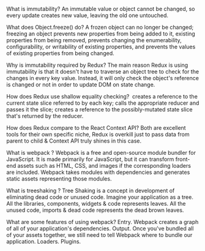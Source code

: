 What is immutability?
An immutable value or object cannot be changed, so every update creates new value, leaving the old one untouched.


What does Object.freeze() do?
A frozen object can no longer be changed; freezing an object prevents new properties from being added to it, existing properties from being removed, prevents changing the enumerability, configurability, or writability of existing properties, and prevents the values of existing properties from being changed.


Why is immutability required by Redux?
The main reason Redux is using immutability is that it doesn't have to traverse an object tree to check for the changes in every key value. Instead, it will only check the object's reference is changed or not in order to update DOM on state change.



How does Redux use shallow equality checking? ​
creates a reference to the current state slice referred to by each key;
calls the appropriate reducer and passes it the slice;
creates a reference to the possibly-mutated state slice that's returned by the reducer.


How does Redux compare to the React Context API?
Both are excellent tools for their own specific niche, Redux is overkill just to pass data from parent to child & Context API truly shines in this case.



What is webpack ?
Webpack is a free and open-source module bundler for JavaScript. It is made primarily for JavaScript, but it can transform front-end assets such as HTML, CSS, and images if the corresponding loaders are included. Webpack takes modules with dependencies and generates static assets representing those modules.



What is treeshaking ?
Tree Shaking is a concept in development of eliminating dead code or unused code. Imagine your application as a tree. All the libraries, components, widgets & code represents leaves. All the unused code, imports & dead code represents the dead brown leaves.


What are some features of using webpack?
Entry. Webpack creates a graph of all of your application's dependencies. 
Output. Once you've bundled all of your assets together, we still need to tell Webpack where to bundle our application. 
Loaders. 
Plugins.